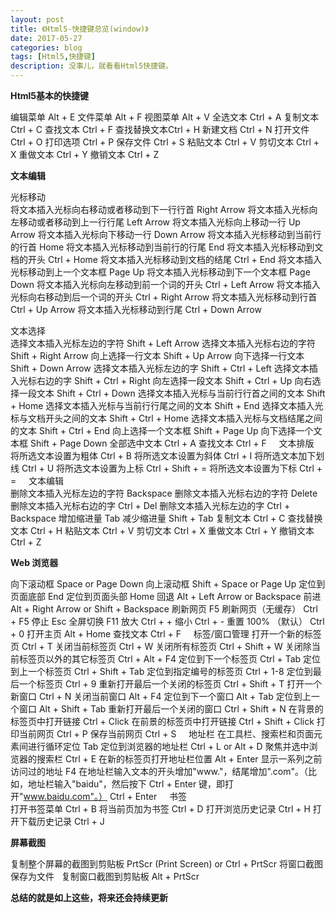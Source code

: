 ```yaml
---
layout: post
title: 《Html5-快捷键总览(window)》
date: 2017-05-27
categories: blog
tags: [Html5,快捷键]
description: 没事儿，就看看Html5快捷键。
---
```


**Html5基本的快捷键**

编辑菜单	Alt + E
文件菜单	Alt + F
视图菜单	Alt + V
全选文本	Ctrl + A
复制文本	Ctrl + C
查找文本	Ctrl + F
查找替换文本Ctrl + H
新建文档	Ctrl + N
打开文件	Ctrl + O
打印选项	Ctrl + P
保存文件	Ctrl + S
粘贴文本	Ctrl + V
剪切文本	Ctrl + X
重做文本	Ctrl + Y
撤销文本	Ctrl + Z

**文本编辑**

光标移动	
将文本插入光标向右移动或者移动到下一行行首	Right Arrow
将文本插入光标向左移动或者移动到上一行行尾	Left Arrow
将文本插入光标向上移动一行	Up Arrow
将文本插入光标向下移动一行	Down Arrow
将文本插入光标移动到当前行的行首	Home
将文本插入光标移动到当前行的行尾	End
将文本插入光标移动到文档的开头	Ctrl + Home
将文本插入光标移动到文档的结尾	Ctrl + End
将文本插入光标移动到上一个文本框	Page Up
将文本插入光标移动到下一个文本框	Page Down
将文本插入光标向左移动到前一个词的开头	Ctrl + Left Arrow
将文本插入光标向右移动到后一个词的开头	Ctrl + Right Arrow
将文本插入光标移动到行首	Ctrl + Up Arrow
将文本插入光标移动到行尾	Ctrl + Down Arrow

文本选择	
选择文本插入光标左边的字符	Shift + Left Arrow
选择文本插入光标右边的字符	Shift + Right Arrow
向上选择一行文本	Shift + Up Arrow
向下选择一行文本	Shift + Down Arrow
选择文本插入光标左边的字	Shift + Ctrl + Left
选择文本插入光标右边的字	Shift + Ctrl + Right
向左选择一段文本	Shift + Ctrl + Up
向右选择一段文本	Shift + Ctrl + Down
选择文本插入光标与当前行行首之间的文本	Shift + Home
选择文本插入光标与当前行行尾之间的文本	Shift + End
选择文本插入光标与文档开头之间的文本	Shift + Ctrl + Home
选择文本插入光标与文档结尾之间的文本	Shift + Ctrl + End
向上选择一个文本框	Shift + Page Up
向下选择一个文本框	Shift + Page Down
全部选中文本	Ctrl + A
查找文本	Ctrl + F
 	 
文本排版	
将所选文本设置为粗体	Ctrl + B
将所选文本设置为斜体	Ctrl + I
将所选文本加下划线	Ctrl + U
将所选文本设置为上标	Ctrl + Shift + =
将所选文本设置为下标	Ctrl + =
 	 
文本编辑	
删除文本插入光标左边的字符	Backspace
删除文本插入光标右边的字符	Delete
删除文本插入光标右边的字	Ctrl + Del
删除文本插入光标左边的字	Ctrl + Backspace
增加缩进量	Tab
减少缩进量	Shift + Tab
复制文本	Ctrl + C
查找替换文本	Ctrl + H
粘贴文本	Ctrl + V
剪切文本	Ctrl + X
重做文本	Ctrl + Y
撤销文本	Ctrl + Z

**Web 浏览器**

向下滚动框	Space or Page Down
向上滚动框	Shift + Space or Page Up
定位到页面底部	End
定位到页面头部	Home
回退	Alt + Left Arrow or Backspace
前进	Alt + Right Arrow or Shift + Backspace
刷新网页	F5
刷新网页（无缓存）	Ctrl + F5
停止	Esc
全屏切换	F11
放大	Ctrl + +
缩小	Ctrl + -
重置 100% （默认）	Ctrl + 0
打开主页	Alt + Home
查找文本	Ctrl + F
 	 
标签/窗口管理	
打开一个新的标签页	Ctrl + T
关闭当前标签页	Ctrl + W
关闭所有标签页	Ctrl + Shift + W
关闭除当前标签页以外的其它标签页	Ctrl + Alt + F4 
定位到下一个标签页	Ctrl + Tab
定位到上一个标签页	Ctrl + Shift + Tab
定位到指定编号的标签页	Ctrl + 1-8
定位到最后一个标签页	Ctrl + 9
重新打开最后一个关闭的标签页	Ctrl + Shift + T
打开一个新窗口	Ctrl + N
关闭当前窗口	Alt + F4
定位到下一个窗口	Alt + Tab
定位到上一个窗口	Alt + Shift + Tab
重新打开最后一个关闭的窗口	Ctrl + Shift + N
在背景的标签页中打开链接	Ctrl + Click
在前景的标签页中打开链接	Ctrl + Shift + Click
打印当前网页	Ctrl + P
保存当前网页	Ctrl + S
 	 
地址栏	
在工具栏、搜索栏和页面元素间进行循环定位	Tab
定位到浏览器的地址栏	Ctrl + L or Alt + D
聚焦并选中浏览器的搜索栏	Ctrl + E
在新的标签页打开地址栏位置	Alt + Enter
显示一系列之前访问过的地址	F4
在地址栏输入文本的开头增加"www."，结尾增加".com"。（比如，地址栏输入"baidu"，然后按下 Ctrl + Enter 键，即打开"www.baidu.com"。）	Ctrl + Enter
 	 
书签	
打开书签菜单	Ctrl + B
将当前页加为书签	Ctrl + D
打开浏览历史记录	Ctrl + H
打开下载历史记录	Ctrl + J

**屏幕截图**

复制整个屏幕的截图到剪贴板	PrtScr (Print Screen) or Ctrl + PrtScr
将窗口截图保存为文件	 
复制窗口截图到剪贴板	Alt + PrtScr


**总结的就是如上这些，将来还会持续更新**